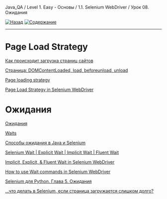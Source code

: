 Java_QA / Level 1. Easy - Основы / 1.1. Selenium WebDriver / Урок 08. Ожидания

[![Назад](https://img.shields.io/badge/-%D0%9D%D0%B0%D0%B7%D0%B0%D0%B4-brightgreen)](3.%20Задание.md)
[![Содержание](https://img.shields.io/badge/-%D0%A1%D0%BE%D0%B4%D0%B5%D1%80%D0%B6%D0%B0%D0%BD%D0%B8%D0%B5-purple)](README.md)

***

# Page Load Strategy

[Как происходит загрузка страниц сайтов](http://prt56.ru/kak-proisxodit-zagruzka-stranic-sajtov/)

[Страница: DOMContentLoaded, load, beforeunload, unload](https://learn.javascript.ru/onload-ondomcontentloaded)

[Page loading strategy](https://www.selenium.dev/documentation/en/webdriver/page_loading_strategy/)

[Page Load Strategy in Selenium WebDriver](https://qascript.com/page-load-strategy-in-selenium-webdriver/)

# Ожидания

[Ожидания](https://kreisfahrer.gitbooks.io/selenium-webdriver/content/webdriver_intro/ozhidaniya.html)

[Waits](https://www.selenium.dev/documentation/en/webdriver/waits/)

[Способы ожидания в Java и Selenium](https://tproger.ru/articles/sposoby-ozhidanija-v-java-i-selenium/)

[Selenium Wait | Explicit Wait | Implicit Wait | Fluent Wait](https://www.swtestacademy.com/selenium-webdriver-wait/)

[Implicit, Explicit, & Fluent Wait in Selenium WebDriver](https://www.guru99.com/implicit-explicit-waits-selenium.html)

[How to use Wait commands in Selenium WebDriver](https://www.browserstack.com/guide/wait-commands-in-selenium-webdriver)

[Selenium для Python. Глава 5. Ожидания](https://habr.com/ru/post/273089/)

[...что делать в Selenium, если страница загружается слишком долго?](http://barancev.github.io/slow-loading-pages/)

[]()




